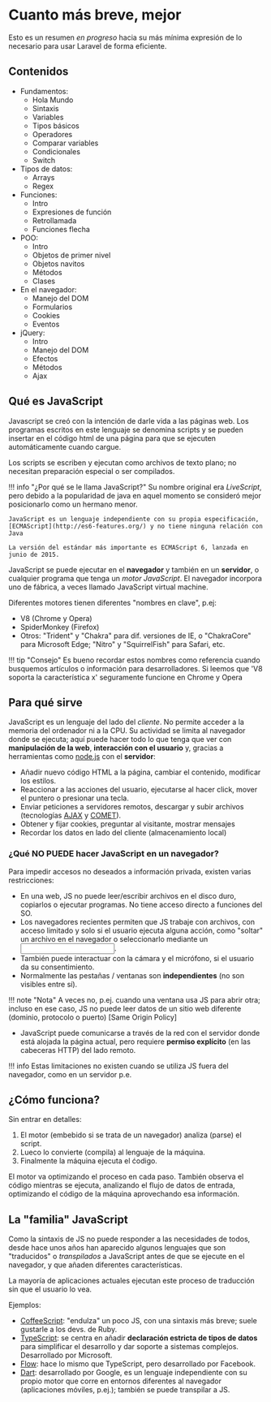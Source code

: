 # Cuanto más breve, mejor

Esto es un resumen _en progreso_ hacia su más mínima expresión de lo necesario para usar Laravel de forma eficiente.

## Contenidos

- Fundamentos:
    - Hola Mundo
    - Sintaxis
    - Variables
    - Tipos básicos
    - Operadores
    - Comparar variables
    - Condicionales
    - Switch
- Tipos de datos:
    - Arrays
    - Regex
- Funciones:
    - Intro
    - Expresiones de función
    - Retrollamada
    - Funciones flecha
- POO:
    - Intro
    - Objetos de primer nivel
    - Objetos navitos
    - Métodos
    - Clases
- En el navegador:
    - Manejo del DOM
    - Formularios
    - Cookies
    - Eventos
- jQuery:
    - Intro
    - Manejo del DOM
    - Efectos
    - Métodos
    - Ajax

## Qué es JavaScript
Javascript se creó con la intención de darle vida a las páginas web. Los programas escritos en este lenguaje se denomina scripts y se pueden insertar en el código html de una página para que se ejecuten automáticamente cuando cargue.

Los scripts se escriben y ejecutan como archivos de texto plano; no necesitan preparación especial o ser compilados.

!!! info "¿Por qué se le llama JavaScript?"
    Su nombre original era _LiveScript_, pero debido a la popularidad de java en aquel momento se consideró mejor posicionarlo como un hermano menor.

    JavaScript es un lenguaje independiente con su propia especificación, [ECMAScript](http://es6-features.org/) y no tiene ninguna relación con Java

    La versión del estándar más importante es ECMAScript 6, lanzada en junio de 2015.

JavaScript se puede ejecutar en el **navegador** y también en un **servidor**, o cualquier programa que tenga un _motor JavaScript_. El navegador incorpora uno de fábrica, a veces llamado JavaScript virtual machine.

Diferentes motores tienen diferentes "nombres en clave", p.ej:

- V8 (Chrome y Opera)
- SpiderMonkey (Firefox)
- Otros: "Trident" y "Chakra" para dif. versiones de IE, o "ChakraCore" para Microsoft Edge; "Nitro" y "SquirrelFish" para Safari, etc.

!!! tip "Consejo"
    Es bueno recordar estos nombres como referencia cuando busquemos artículos o información para desarrolladores. Si leemos que 'V8 soporta la característica x' seguramente funcione en Chrome y Opera

## Para qué sirve

JavaScript es un lenguaje del lado del _cliente_. No permite acceder a la memoria del ordenador ni a la CPU. Su actividad se limita al navegador donde se ejecuta; aquí puede hacer todo lo que tenga que ver con **manipulación de la web**, **interacción con el usuario** y, gracias a herramientas como [node.js](https://wikipedia.org/wiki/Node.js) con el **servidor**:

- Añadir nuevo código HTML a la página, cambiar el contenido, modificar los estilos.
- Reaccionar a las acciones del usuario, ejecutarse al hacer click, mover el puntero o presionar una tecla.
- Enviar peticiones a servidores remotos, descargar y subir archivos (tecnologías [AJAX](https://en.wikipedia.org/wiki/Ajax_(programming)) y [COMET](https://en.wikipedia.org/wiki/Comet_(programming))).
- Obtener y fijar cookies, preguntar al visitante, mostrar mensajes
- Recordar los datos en lado del cliente (almacenamiento local)

### ¿Qué NO PUEDE hacer JavaScript en un navegador?
Para impedir accesos no deseados a información privada, existen varias restricciones:

- En una web, JS no puede leer/escribir archivos en el disco duro, copiarlos o ejecutar programas. No tiene acceso directo a funciones del SO.
- Los navegadores recientes permiten que JS trabaje con archivos, con acceso limitado y solo si el usuario ejecuta alguna acción, como "soltar" un archivo en el navegador o seleccionarlo mediante un <input>.
- También puede interactuar con la cámara y el micrófono, si el usuario da su consentimiento.
- Normalmente las pestañas / ventanas son **independientes** (no son visibles entre sí).

!!! note "Nota"
    A veces no, p.ej. cuando una ventana usa JS para abrir otra; incluso en ese caso, JS no puede leer datos de un sitio web diferente (dominio, protocolo o puerto) [Same Origin Policy]


- JavaScript puede comunicarse a través de la red con el servidor donde está alojada la página actual, pero requiere **permiso explícito** (en las cabeceras HTTP) del lado remoto.

!!! info
    Estas limitaciones no existen cuando se utiliza JS fuera del navegador, como en un servidor p.e.

## ¿Cómo funciona?

Sin entrar en detalles:

1. El motor (embebido si se trata de un navegador) analiza (parse) el script.
1. Lueco lo convierte (compila) al lenguaje de la máquina.
1. Finalmente la máquina ejecuta el ćodigo.

El motor va optimizando el proceso en cada paso. También observa el código mientras se ejecuta, analizando el flujo de datos de entrada, optimizando el código de la máquina aprovechando esa información.

## La "familia" JavaScript

Como la sintaxis de JS no puede responder a las necesidades de todos, desde hace unos años han aparecido algunos lenguajes que son "traducidos" o _transpilados_ a JavaScript antes de que se ejecute en el navegador, y que añaden diferentes características.

La mayoría de aplicaciones actuales ejecutan este proceso de traducción sin que el usuario lo vea.

Ejemplos:

- [CoffeeScript](https://coffeescript.org): "endulza" un poco JS, con una sintaxis más breve; suele gustarle a los devs. de Ruby.
- [TypeScript](https://www.typescriptlang.org): se centra en añadir **declaración estricta de tipos de datos** para simplificar el desarrollo y dar soporte a sistemas complejos. Desarrollado por Microsoft.
- [Flow](https://flow.org): hace lo mismo que TypeScript, pero desarrollado por Facebook.
- [Dart](https://www.dartlang.org): desarrollado por Google, es un lenguaje independiente con su propio motor que corre en entornos diferentes al navegador (aplicaciones móviles, p.ej.); también se puede transpilar a JS.
